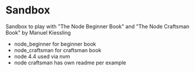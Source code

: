 # Sandbox

Sandbox to play with "The Node Beginner Book" and "The Node Craftsman Book" by Manuel Kiessling

* node_beginner for beginner book
* node_craftsman for craftsman book
* node 4.4 used via nvm
* node craftsman has own readme per example